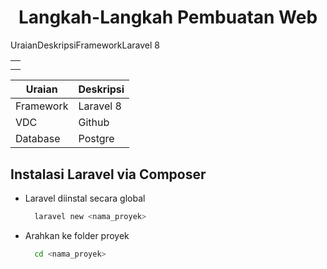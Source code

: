 <h1 align="center">
Langkah-Langkah Pembuatan Web
</h1>

<table align="center">
    <th>
        <tr>Uraian</tr>
        <tr>Deskripsi</tr>
    </th>
    <td>
        <tr>Framework</tr>
        <tr>Laravel 8</tr>
    </td>
</table>

| Uraian    | Deskripsi |
| --------- | --------- |
| Framework | Laravel 8 |
| VDC       | Github    |
| Database  | Postgre   |

## Instalasi Laravel via Composer

- Laravel diinstal secara global
  ```bash
    laravel new <nama_proyek>
  ```
- Arahkan ke folder proyek
  ```bash
    cd <nama_proyek>
  ```
